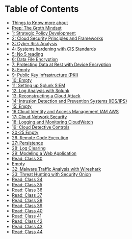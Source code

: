 # Table of Contents

- [Things to Know more about](ReadmeT.md)
- [Prep: The Groth Mindset](/Readings/Prep:GrowthMinset.md)
- [1: Strategic Policy Development](Read1.md)  <!-- Link to 'Read: Class 1' document -->
- [2: Cloud Security Principles and Frameworks](Read2.md)  <!-- Link to 'Read: Class 2' document -->
- [3: Cyber Risk Analysis](Read3.md)  <!-- Link to 'Read: Class 3' document -->
- [4: Systems hardening with CIS Standards](Read4.md)  <!-- Link to 'Read: Class 4' document -->
- [5: No 5 reading](Read5.md)  <!-- Link to 'Read: Class 5' document -->
- [6: Data File Encryption](Read6.md)  <!-- Link to 'Read: Class 6' document -->
- [7: Protecting Data at Rest with Device Encryption](Read7.md)  <!-- Link to 'Read: Class 7' document -->
- [8: Empty](Read8.md)  <!-- Link to 'Read: Class 8' document -->
- [9: Public Key Infrastructure (PKI)](Read9.md)  <!-- Link to 'Read: Class 9' document -->
- [10: Empty](Read10.md)  <!-- Link to 'Read: Class 10' document -->
- [11: Setting up Splunk SIEM](Read11.md)  <!-- Link to 'Read: Class 11' document -->
- [12: Log Analysis with Splunk](Read12.md)  <!-- Link to 'Read: Class 12' document -->
- [13: Reconstructing a Cloud Attack](Read13.md)  <!-- Link to 'Read: Class 13' document -->
- [14: Intrusion Detection and Prevention Systems (IDS/IPS)](Read14.md)  <!-- Link to 'Read: Class 14' document -->
- [15: Empty](Read15.md)  <!-- Link to 'Read: Class 15' document -->
- [16:Cloud Identity and Access Management IAM AWS](Read16.md)  <!-- Link to 'Read: Class 16' document -->
- [17: Cloud Network Security](Read17.md)  <!-- Link to 'Read: Class 17' document -->
- [18: Logging and Monitoring CloudWatch](Read18.md)  <!-- Link to 'Read: Class 18' document -->
- [19: Cloud Detective Controls](Read19.md)  <!-- Link to 'Read: Class 19' document -->
- [20-25 Empty](Read20.md)  <!-- Link to 'Read: Class 20' document -->
- [26: Remote Code Execution](Read26.md)  <!-- Link to 'Read: Class 26' document -->
- [27: Persistence](Read27.md)  <!-- Link to 'Read: Class 27' document -->
- [28: Log Clearing](Read28.md)  <!-- Link to 'Read: Class 28' document -->
- [29: Modeling a Web Application](Read29.md)  <!-- Link to 'Read: Class 29' document -->
- [Read: Class 30](Read30.md)  <!-- Link to 'Read: Class 30' document -->
- [Empty](Read31.md)  <!-- Link to 'Read: Class 31' document -->
- [32: Malware Traffic Analysis with Wireshark](Read32.md)  <!-- Link to 'Read: Class 32' document -->
- [33: Threat Hunting with Security Onion](Read33.md)  <!-- Link to 'Read: Class 33' document -->
- [Read: Class 34](Read34.md)  <!-- Link to 'Read: Class 34' document -->
- [Read: Class 35](Read35.md)  <!-- Link to 'Read: Class 35' document -->
- [Read: Class 36](Read36.md)  <!-- Link to 'Read: Class 36' document -->
- [Read: Class 37](Read37.md)  <!-- Link to 'Read: Class 37' document -->
- [Read: Class 38](Read38.md)  <!-- Link to 'Read: Class 38' document -->
- [Read: Class 39](Read39.md)  <!-- Link to 'Read: Class 39' document -->
- [Read: Class 40](Read40.md)  <!-- Link to 'Read: Class 40' document -->
- [Read: Class 41](Read41.md)  <!-- Link to 'Read: Class 41' document -->
- [Read: Class 42](Read42.md)  <!-- Link to 'Read: Class 42' document -->
- [Read: Class 43](Read43.md)  <!-- Link to 'Read: Class 43' document -->
- [Read: Class 44](Read44.md)  <!-- Link to 'Read: Class 44' document -->

